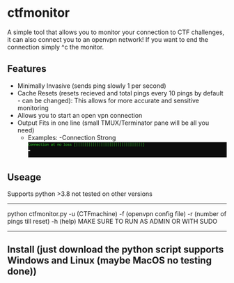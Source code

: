 # ctfmonitor
A simple tool that allows you to monitor your connection to CTF challenges, it can also connect you to an openvpn network! If you want to end the connection simply ^c the monitor.

## Features
- Minimally Invasive (sends ping slowly 1 per second)
- Cache Resets (resets recieved and total pings every 10 pings by default - can be changed): This allows for more accurate and sensitive monitoring
- Allows you to start an open vpn connection
- Output Fits in one line (small TMUX/Terminator pane will be all you need)
  - Examples:
      -Connection Strong
      ![strong](images/connection.JPG)

## Useage
Supports python >3.8 not tested on other versions
***
python ctfmonitor.py -u (CTFmachine) -f (openvpn config file) -r (number of pings till reset) -h (help)
MAKE SURE TO RUN AS ADMIN OR WITH SUDO
***

## Install (just download the python script supports Windows and Linux (maybe MacOS no testing done))
